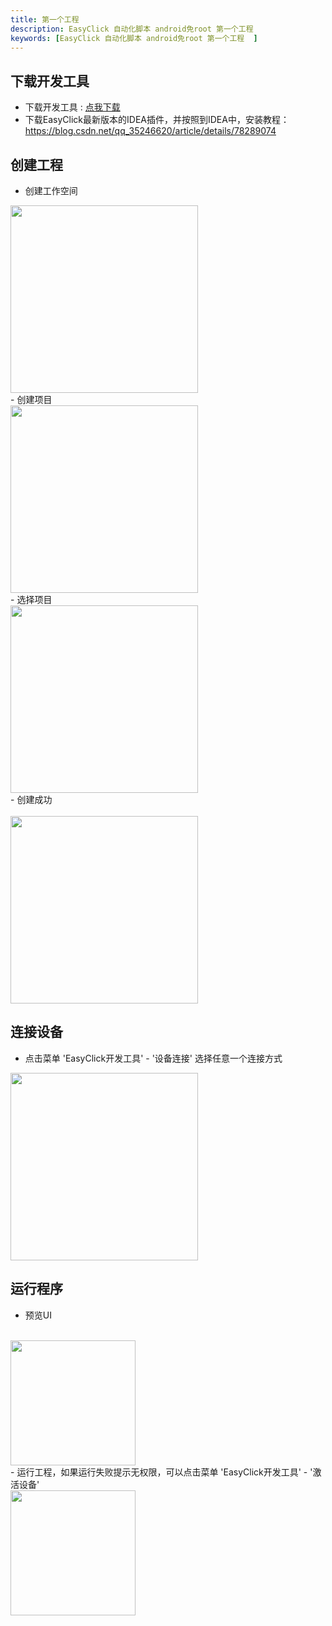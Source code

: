 ```yaml
---
title: 第一个工程
description: EasyClick 自动化脚本 android免root 第一个工程
keywords: [EasyClick 自动化脚本 android免root 第一个工程  ]
---
```


## 下载开发工具
- 下载开发工具 : [点我下载](zh-cn/tools/download_resources.md)    
- 下载EasyClick最新版本的IDEA插件，并按照到IDEA中，安装教程：https://blog.csdn.net/qq_35246620/article/details/78289074

## 创建工程
- 创建工作空间<br/>
<img src='zh-cn/images/getstart-2.png' width='300'/>
<br/>
- 创建项目<br/>
<img src='zh-cn/images/getstart-3.png' width='300' />
<br/>
- 选择项目<br/>
<img src='zh-cn/images/getstart-4.png' width='300' />
<br/>
- 创建成功<br/>
<br/>
<img src='zh-cn/images/new-project.png' width='300' />


## 连接设备
- 点击菜单 'EasyClick开发工具' - '设备连接' 选择任意一个连接方式
<img src='zh-cn/images/getstart-5.jpg' width='300'/>

## 运行程序
- 预览UI
<br/>
<img src='zh-cn/images/getstart-6.jpg' width='200'/>
<br/>
- 运行工程，如果运行失败提示无权限，可以点击菜单 'EasyClick开发工具' - '激活设备'
<br/>
<img src='zh-cn/images/getstart-7.jpg' width='200'/>
